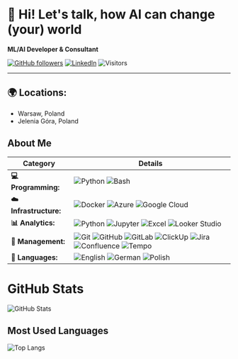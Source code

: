 # 👋 Hi! Let's talk, how AI can change (your) world 

**ML/AI Developer & Consultant**

[![GitHub followers](https://img.shields.io/github/followers/JacJacJr?label=Follow&style=social)](https://github.com/JacJacJr)
[![LinkedIn](https://img.shields.io/badge/LinkedIn-Connect-blue)](https://www.linkedin.com/in/jacek-m-jackowski/details/experience/?locale=en_US)
![Visitors](https://api.visitorbadge.io/api/visitors?path=JacJacJr&label=Visitors&labelColor=%231f2833&countColor=%2345a29e&style=plastic)

---

## 🌍 Locations:
- Warsaw, Poland  
- Jelenia Góra, Poland  

## About Me

| **Category**          | **Details**                                                     |
|-----------------------|-----------------------------------------------------------------|
| **💻 Programming:**   | ![Python](https://img.shields.io/badge/Python-3776AB?style=for-the-badge&logo=python&logoColor=white) ![Bash](https://img.shields.io/badge/Bash-4EAA25?style=for-the-badge&logo=gnu-bash&logoColor=white) |
| **☁️ Infrastructure:**| ![Docker](https://img.shields.io/badge/Docker-2496ED?style=for-the-badge&logo=docker&logoColor=white) ![Azure](https://img.shields.io/badge/Azure-0078D4?style=for-the-badge&logo=microsoft-azure&logoColor=white) ![Google Cloud](https://img.shields.io/badge/Google%20Cloud-4285F4?style=for-the-badge&logo=google-cloud&logoColor=white) |
| **📊 Analytics:**     | ![Python](https://img.shields.io/badge/Python-3776AB?style=for-the-badge&logo=python&logoColor=white) ![Jupyter](https://img.shields.io/badge/Jupyter-F37626?style=for-the-badge&logo=jupyter&logoColor=white) ![Excel](https://img.shields.io/badge/Excel-217346?style=for-the-badge&logo=microsoft-excel&logoColor=white) ![Looker Studio](https://img.shields.io/badge/Looker%20Studio-4285F4?style=for-the-badge&logo=looker&logoColor=white) |
| **📓 Management:**    | ![Git](https://img.shields.io/badge/Git-F05032?style=for-the-badge&logo=git&logoColor=white) ![GitHub](https://img.shields.io/badge/GitHub-181717?style=for-the-badge&logo=github&logoColor=white) ![GitLab](https://img.shields.io/badge/GitLab-FC6D26?style=for-the-badge&logo=gitlab&logoColor=white) ![ClickUp](https://img.shields.io/badge/ClickUp-7B68EE?style=for-the-badge&logo=clickup&logoColor=white) ![Jira](https://img.shields.io/badge/Jira-0052CC?style=for-the-badge&logo=jira&logoColor=white) ![Confluence](https://img.shields.io/badge/Confluence-172B4D?style=for-the-badge&logo=confluence&logoColor=white) ![Tempo](https://img.shields.io/badge/Tempo-0052CC?style=for-the-badge&logo=tempo&logoColor=white) |
| **💭 Languages:**     | ![English](https://img.shields.io/badge/English-C1-blue?style=for-the-badge) ![German](https://img.shields.io/badge/German-B2-yellow?style=for-the-badge) ![Polish](https://img.shields.io/badge/Polish-Native-red?style=for-the-badge) |

# GitHub Stats

![GitHub Stats](https://github-readme-stats.vercel.app/api?username=JacJacJr&show_icons=true&theme=blueberry)

## Most Used Languages

![Top Langs](https://github-readme-stats.vercel.app/api/top-langs/?username=JacJacJr&layout=compact&theme=blueberry)
